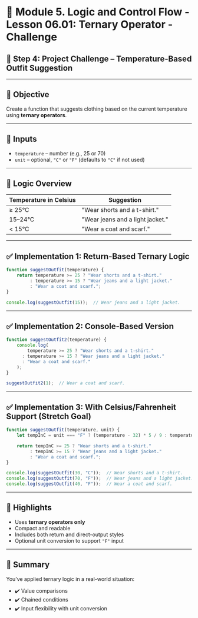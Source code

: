 # 📗 Module 5. Logic and Control Flow - Lesson 06.01: Ternary Operator - Challenge
## 📝 Step 4: Project Challenge – Temperature-Based Outfit Suggestion

---

## 🎯 Objective

Create a function that suggests clothing based on the current temperature using **ternary operators**.

---

## 🔧 Inputs

- `temperature` – number (e.g., 25 or 70)
- `unit` – optional, `"C"` or `"F"` (defaults to `"C"` if not used)

---

## 🧠 Logic Overview

| Temperature in Celsius | Suggestion                    |
|------------------------|-------------------------------|
| ≥ 25°C                 | "Wear shorts and a t-shirt."  |
| 15–24°C                | "Wear jeans and a light jacket." |
| < 15°C                 | "Wear a coat and scarf."       |

---

## ✅ Implementation 1: Return-Based Ternary Logic

```javascript
function suggestOutfit(temperature) {
    return temperature >= 25 ? "Wear shorts and a t-shirt."
         : temperature >= 15 ? "Wear jeans and a light jacket."
         : "Wear a coat and scarf.";
}

console.log(suggestOutfit(15));  // Wear jeans and a light jacket.
```

---

## ✅ Implementation 2: Console-Based Version

```javascript
function suggestOutfit2(temperature) {
    console.log(
        temperature >= 25 ? "Wear shorts and a t-shirt."
      : temperature >= 15 ? "Wear jeans and a light jacket."
      : "Wear a coat and scarf."
    );
}

suggestOutfit2(1);  // Wear a coat and scarf.
```

---

## ✅ Implementation 3: With Celsius/Fahrenheit Support (Stretch Goal)

```javascript
function suggestOutfit(temperature, unit) {
    let tempInC = unit === "F" ? (temperature - 32) * 5 / 9 : temperature;

    return tempInC >= 25 ? "Wear shorts and a t-shirt."
         : tempInC >= 15 ? "Wear jeans and a light jacket."
         : "Wear a coat and scarf.";
}

console.log(suggestOutfit(30, "C"));  // Wear shorts and a t-shirt.
console.log(suggestOutfit(70, "F"));  // Wear jeans and a light jacket.
console.log(suggestOutfit(40, "F"));  // Wear a coat and scarf.
```

---

## 📌 Highlights

- Uses **ternary operators only**
- Compact and readable
- Includes both return and direct-output styles
- Optional unit conversion to support `"F"` input

---

## 🧾 Summary

You’ve applied ternary logic in a real-world situation:
- ✔️ Value comparisons
- ✔️ Chained conditions
- ✔️ Input flexibility with unit conversion

